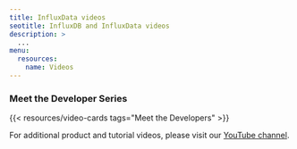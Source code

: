 ```yaml
---
title: InfluxData videos
seotitle: InfluxDB and InfluxData videos
description: >
  ...
menu:
  resources:
    name: Videos
---
```


### Meet the Developer Series
{{< resources/video-cards tags="Meet the Developers" >}}

For additional product and tutorial videos, please visit our [YouTube channel](https://www.youtube.com/channel/UCnrgOD6G0y0_rcubQuICpTQ).
